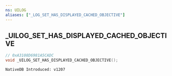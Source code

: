 ```yaml
---
ns: UILOG
aliases: ["_LOG_SET_HAS_DISPLAYED_CACHED_OBJECTIVE"]
---
```

## _UILOG_SET_HAS_DISPLAYED_CACHED_OBJECTIVE

```c
// 0xA3108D6981A5CADC
void _UILOG_SET_HAS_DISPLAYED_CACHED_OBJECTIVE();
```

```
NativeDB Introduced: v1207
```

